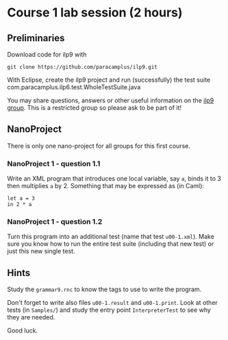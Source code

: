 
Course 1 lab session (2 hours)
==============================

Preliminaries
-------------

Download code for ilp9 with

```shell
git clone https://github.com/paracamplus/ilp9.git
```

With Eclipse, create the ilp9 project and run (successfully) the test
suite com.paracamplus.ilp6.test.WholeTestSuite.java

You may share questions, answers or other useful information on
the [ilp9 group](https://groups.google.com/forum/#!forum/ilp9-2015).
This is a restricted group so please ask to be part of it!

NanoProject
-----------

There is only one nano-project for all groups for this first course.

### NanoProject 1 - question 1.1 ###

Write an XML program that introduces one local variable, say `a`,
binds it to 3 then multiplies `a` by 2. Something that may be expressed
as (in Caml):

```caml
let a = 3 
in 2 * a
```

### NanoProject 1 - question 1.2 ###

Turn this program into an additional test (name that test `u00-1.xml`).
Make sure you know how to run the entire test suite (including that
new test) or just this new single test.


Hints
-----

Study the `grammar9.rnc` to know the tags to use to write the program.

Don't forget to write also files `u00-1.result` and `u00-1.print`.
Look at other tests (in `Samples/`) and study the entry point
`InterpreterTest` to see why they are needed.

Good luck.





